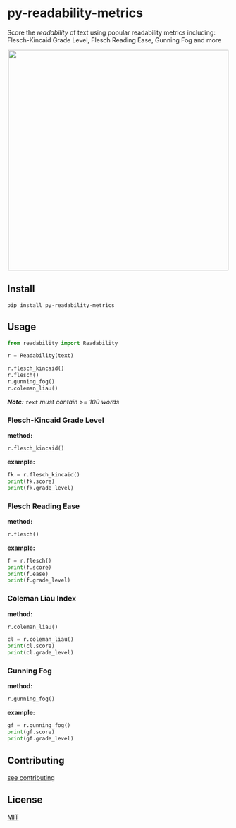 # py-readability-metrics

Score the _readability_ of text using popular readability metrics including: Flesch-Kincaid Grade Level, Flesch Reading Ease, Gunning Fog and more

<p align="center">
 <img src="https://raw.githubusercontent.com/cdimascio/py-readability-metrics/master/assets/py-readability-metrics.png" width="500"></>
</p>

## Install

```shell
pip install py-readability-metrics
```

## Usage

```python
from readability import Readability

r = Readability(text)

r.flesch_kincaid()
r.flesch()
r.gunning_fog()
r.coleman_liau()
```

***Note:** `text` must contain >= 100 words*

### Flesch-Kincaid Grade Level

**method:**

```python
r.flesch_kincaid()
```

**example:**

```python
fk = r.flesch_kincaid()
print(fk.score)
print(fk.grade_level)
```


### Flesch Reading Ease

**method:**

```python
r.flesch()
```

**example:**

```python
f = r.flesch()
print(f.score)
print(f.ease)
print(f.grade_level)
```

### Coleman Liau Index

**method:**

```python
r.coleman_liau()
```

```python
cl = r.coleman_liau()
print(cl.score)
print(cl.grade_level)
```


### Gunning Fog

**method:**

```python
r.gunning_fog()
```

**example:**

```python
gf = r.gunning_fog()
print(gf.score)
print(gf.grade_level)
```


## Contributing

[see contributing](CONTRIBUTING.md)

## License

[MIT](LICENSE)
